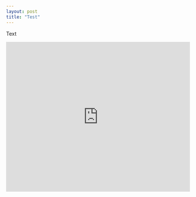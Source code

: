```yaml
---
layout: post
title: "Test"
---
```

Text

<iframe src="https://quizlet.com/183090647/match/embed" height="410" width="100%" style="border:0"></iframe>
